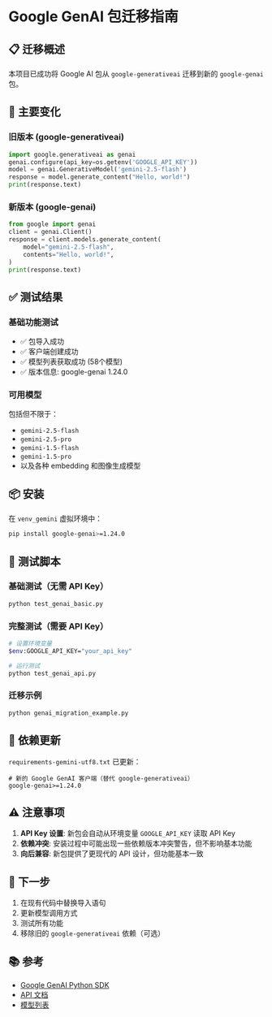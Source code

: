 # Google GenAI 包迁移指南

## 📋 迁移概述

本项目已成功将 Google AI 包从 `google-generativeai` 迁移到新的 `google-genai` 包。

## 🔄 主要变化

### 旧版本 (google-generativeai)
```python
import google.generativeai as genai
genai.configure(api_key=os.getenv('GOOGLE_API_KEY'))
model = genai.GenerativeModel('gemini-2.5-flash')
response = model.generate_content("Hello, world!")
print(response.text)
```

### 新版本 (google-genai)
```python
from google import genai
client = genai.Client()
response = client.models.generate_content(
    model="gemini-2.5-flash",
    contents="Hello, world!",
)
print(response.text)
```

## ✅ 测试结果

### 基础功能测试
- ✅ 包导入成功
- ✅ 客户端创建成功
- ✅ 模型列表获取成功 (58个模型)
- ✅ 版本信息: google-genai 1.24.0

### 可用模型
包括但不限于：
- `gemini-2.5-flash`
- `gemini-2.5-pro`
- `gemini-1.5-flash`
- `gemini-1.5-pro`
- 以及各种 embedding 和图像生成模型

## 📦 安装

在 `venv_gemini` 虚拟环境中：

```bash
pip install google-genai>=1.24.0
```

## 🧪 测试脚本

### 基础测试（无需 API Key）
```bash
python test_genai_basic.py
```

### 完整测试（需要 API Key）
```bash
# 设置环境变量
$env:GOOGLE_API_KEY="your_api_key"

# 运行测试
python test_genai_api.py
```

### 迁移示例
```bash
python genai_migration_example.py
```

## 📝 依赖更新

`requirements-gemini-utf8.txt` 已更新：
```
# 新的 Google GenAI 客户端（替代 google-generativeai）
google-genai>=1.24.0
```

## ⚠️ 注意事项

1. **API Key 设置**: 新包会自动从环境变量 `GOOGLE_API_KEY` 读取 API Key
2. **依赖冲突**: 安装过程中可能出现一些依赖版本冲突警告，但不影响基本功能
3. **向后兼容**: 新包提供了更现代的 API 设计，但功能基本一致

## 🚀 下一步

1. 在现有代码中替换导入语句
2. 更新模型调用方式
3. 测试所有功能
4. 移除旧的 `google-generativeai` 依赖（可选）

## 📚 参考

- [Google GenAI Python SDK](https://github.com/google/generative-ai-python)
- [API 文档](https://ai.google.dev/docs)
- [模型列表](https://ai.google.dev/models) 